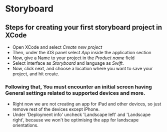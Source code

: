 
# Storyboard

## Steps for creating your first storyboard project in XCode

  * Open XCode and select *Create new project*
  * Then, under the iOS panel select *App* inside the application section
  * Now, give a Name to your project in the *Product name* field
  * Select interface as *Storyboard* and language as *Swift*.
  * Now, click next, and choose a location where you want to save your project, and hit create.


### Following that, You must encounter an initial screen having General settings related to supported devices and more.

   * Right now we are not creating an app for iPad and other devices, so just remove rest of the devices except iPhone.
   * Under 'Deployment info' uncheck 'Landscape left' and 'Landscape right', because we won't be optimising the app for landscape orientations.


    
